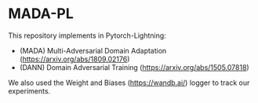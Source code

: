 # MADA-PL

This repository implements in Pytorch-Lightning:
  * (MADA) Multi-Adversarial Domain Adaptation (https://arxiv.org/abs/1809.02176) 
  * (DANN) Domain Adversarial Training (https://arxiv.org/abs/1505.07818) 

We also used the Weight and Biases (https://wandb.ai/) logger to track our experiments.
